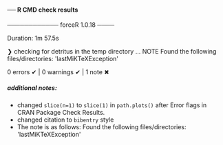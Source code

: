 #### ── R CMD check results

──────────── forceR 1.0.18 ────

Duration: 1m 57.5s

❯ checking for detritus in the temp directory ... NOTE
  Found the following files/directories:
    'lastMiKTeXException'

0 errors ✔ | 0 warnings ✔ | 1 note ✖

##### additional notes:

-   changed `slice(n=1)` to `slice(1)` in `path.plots()` after Error flags in CRAN Package Check Results.
-   changed citation to `bibentry` style
-   The note is as follows: Found the following files/directories: 'lastMiKTeXException'
